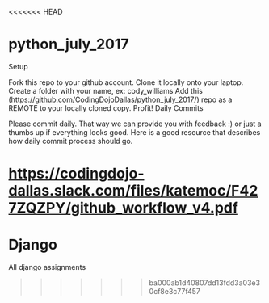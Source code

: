 <<<<<<< HEAD
# python_july_2017

Setup

Fork this repo to your github account.
Clone it locally onto your laptop.
Create a folder with your name, ex: cody_williams
Add this (https://github.com/CodingDojoDallas/python_july_2017/) repo as a REMOTE to your locally cloned copy.
Profit!
Daily Commits

Please commit daily. That way we can provide you with feedback :) or just a thumbs up if everything looks good. Here is a good resource that describes how daily commit process should go.

https://codingdojo-dallas.slack.com/files/katemoc/F427ZQZPY/github_workflow_v4.pdf
=======
# Django
All django assignments
>>>>>>> ba000ab1d40807dd13fdd3a03e30cf8e3c77f457
